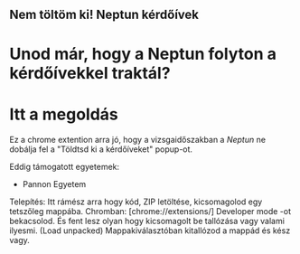 ## Nem töltöm ki! Neptun kérdőívek

# Unod már, hogy a Neptun folyton a kérdőívekkel traktál?

# Itt a megoldás

Ez a chrome extention arra jó, hogy a vizsgaidőszakban a _Neptun_
ne dobálja fel a "Töldtsd ki a kérdőíveket" popup-ot.

Eddig támogatott egyetemek:

- Pannon Egyetem


Telepítés:
Itt rámész arra hogy kód, ZIP letöltése, kicsomagolod egy tetszőleg mappába.
Chromban: 
[chrome://extensions/]
Developer mode -ot bekacsolod.
És fent lesz olyan hogy kicsomagolt be tallózása vagy valami ilyesmi. (Load unpacked)
Mappakiválasztóban kitallózod a mappád és kész vagy.
